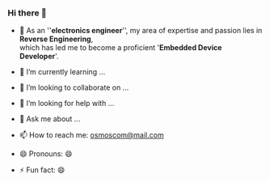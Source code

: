 ### Hi there 👋


- 🔭 As an ''**electronics engineer**'', my area of expertise and passion lies in **Reverse Engineering**,  
      which has led me to become a proficient '**Embedded Device Developer**'.

- 🌱 I’m currently learning ...

- 👯 I’m looking to collaborate on ...

- 🤔 I’m looking for help with ...

- 💬 Ask me about ...

- 📫 How to reach me: osmoscom@mail.com

- 😄 Pronouns: 😄

- ⚡ Fun fact: 😄

